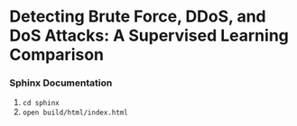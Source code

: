# Detecting Brute Force, DDoS, and DoS Attacks: A Supervised Learning Comparison

### Sphinx Documentation
1. `cd sphinx`
2. `open build/html/index.html`
